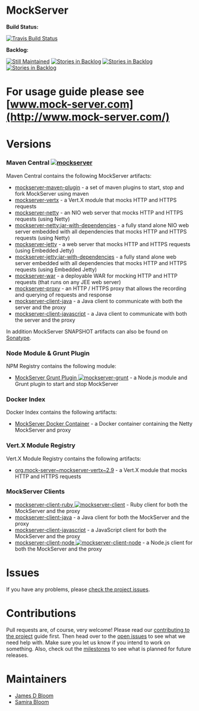 MockServer
========== 

**Build Status:** 

[![Travis Build Status](https://travis-ci.org/jamesdbloom/mockserver.svg?branch=master)](https://travis-ci.org/jamesdbloom/mockserver)

**Backlog:**

[![Still Maintained](http://stillmaintained.com/jamesdbloom/mockserver.png)](http://stillmaintained.com/jamesdbloom/mockserver) [![Stories in Backlog](https://badge.waffle.io/jamesdbloom/mockserver.png?label=proposal&title=Proposals)](https://waffle.io/jamesdbloom/mockserver) [![Stories in Backlog](https://badge.waffle.io/jamesdbloom/mockserver.png?label=ready&title=Ready)](https://waffle.io/jamesdbloom/mockserver) [![Stories in Backlog](https://badge.waffle.io/jamesdbloom/mockserver.png?label=in%20progress&title=In%20Progress)](https://waffle.io/jamesdbloom/mockserver)

# For usage guide please see [www.mock-server.com](http://www.mock-server.com/)

# Versions

### Maven Central [![mockserver](https://maven-badges.herokuapp.com/maven-central/org.mock-server/mockserver-netty/badge.svg?style=flat)](http://search.maven.org/#search%7Cga%7C1%7Cmockserver)

Maven Central contains the following MockServer artifacts:

* [mockserver-maven-plugin](https://maven-badges.herokuapp.com/maven-central/org.mock-server/mockserver-maven-plugin) - a set of maven plugins to start, stop and fork MockServer using maven
* [mockserver-vertx](https://maven-badges.herokuapp.com/maven-central/org.mock-server/mockserver-vertx) - a Vert.X module that mocks HTTP and HTTPS requests
* [mockserver-netty](https://maven-badges.herokuapp.com/maven-central/org.mock-server/mockserver-netty) - an NIO web server that mocks HTTP and HTTPS requests (using Netty)
* [mockserver-netty:jar-with-dependencies](https://maven-badges.herokuapp.com/maven-central/org.mock-server/mockserver-netty) - a fully stand alone NIO web server embedded with all dependencies that mocks HTTP and HTTPS requests (using Netty)
* [mockserver-jetty](https://maven-badges.herokuapp.com/maven-central/org.mock-server/mockserver-jetty) - a web server that mocks HTTP and HTTPS requests (using Embedded Jetty)
* [mockserver-jetty:jar-with-dependencies](https://maven-badges.herokuapp.com/maven-central/org.mock-server/mockserver-jetty) - a fully stand alone web server embedded with all dependencies that mocks HTTP and HTTPS requests (using Embedded Jetty)
* [mockserver-war](https://maven-badges.herokuapp.com/maven-central/org.mock-server/mockserver-war) - a deployable WAR for mocking HTTP and HTTP requests (that runs on any JEE web server)
* [mockserver-proxy](https://maven-badges.herokuapp.com/maven-central/org.mock-server/mockserver-proxy) - an HTTP / HTTPS proxy that allows the recording and querying of requests and response
* [mockserver-client-java](https://maven-badges.herokuapp.com/maven-central/org.mock-server/mockserver-client-java) - a Java client to communicate with both the server and the proxy
* [mockserver-client-javascript](https://maven-badges.herokuapp.com/maven-central/org.mock-server/mockserver-client-javascript) - a Java client to communicate with both the server and the proxy

In addition MockServer SNAPSHOT artifacts can also be found on [Sonatype](https://oss.sonatype.org/index.html#nexus-search;quick~mockserver).

### Node Module & Grunt Plugin

NPM Registry contains the following module:

* [MockServer Grunt Plugin ![mockserver-grunt](https://nodei.co/npm/mockserver-grunt.png?mini=true)](https://www.npmjs.org/package/mockserver-grunt) - a Node.js module and Grunt plugin to start and stop MockServer

### Docker Index

Docker Index contains the following artifacts:

* [MockServer Docker Container](https://registry.hub.docker.com/u/jamesdbloom/mockserver) - a Docker container containing the Netty MockServer and proxy

### Vert.X Module Registry

Vert.X Module Registry contains the following artifacts:

* [org.mock-server~mockserver-vertx~2.9](http://modulereg.vertx.io/) - a Vert.X module that mocks HTTP and HTTPS requests

### MockServer Clients

* [mockserver-client-ruby ![mockserver-client](https://badge.fury.io/rb/mockserver-client.png)](https://rubygems.org/gems/mockserver-client) - Ruby client for both the MockServer and the proxy 
* [mockserver-client-java](http://search.maven.org/#search%7Cga%7C1%7Cmockserver-client-java) - a Java client for both the MockServer and the proxy 
* [mockserver-client-javascript](https://rubygems.org/gems/mockserver-client-javascript) - a JavaScript client for both the MockServer and the proxy 
* [mockserver-client-node ![mockserver-client-node](https://nodei.co/npm/mockserver-client.png?mini=true)](https://www.npmjs.org/package/mockserver-client) - a Node.js client for both the MockServer and the proxy 

# Issues

If you have any problems, please [check the project issues](https://github.com/jamesdbloom/mockserver/issues?state=open).

# Contributions

Pull requests are, of course, very welcome! Please read our [contributing to the project](https://github.com/jamesdbloom/mockserver/wiki/Contributing-to-the-project) guide first. Then head over to the [open issues](https://github.com/jamesdbloom/mockserver/issues?state=open) to see what we need help with. Make sure you let us know if you intend to work on something. Also, check out the [milestones](https://github.com/jamesdbloom/mockserver/issues/milestones) to see what is planned for future releases.

# Maintainers
* [James D Bloom](http://blog.jamesdbloom.com)
* [Samira Bloom](https://github.com/samirabloom)
